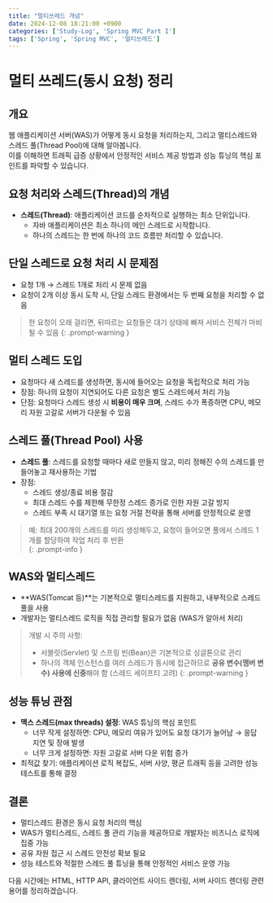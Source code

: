 ```yaml
---
title: "멀티쓰레드 개념"
date: 2024-12-08 18:21:00 +0900
categories: ['Study-Log', 'Spring MVC Part I']
tags: ['Spring', 'Spring MVC', '멀티쓰레드']
---
```


# 멀티 쓰레드(동시 요청) 정리

## 개요  
웹 애플리케이션 서버(WAS)가 어떻게 동시 요청을 처리하는지, 그리고 멀티스레드와 스레드 풀(Thread Pool)에 대해 알아봅니다.  
이를 이해하면 트래픽 급증 상황에서 안정적인 서비스 제공 방법과 성능 튜닝의 핵심 포인트를 파악할 수 있습니다.

## 요청 처리와 스레드(Thread)의 개념  
- **스레드(Thread)**: 애플리케이션 코드를 순차적으로 실행하는 최소 단위입니다.  
  - 자바 애플리케이션은 최소 하나의 메인 스레드로 시작합니다.  
  - 하나의 스레드는 한 번에 하나의 코드 흐름만 처리할 수 있습니다.

## 단일 스레드로 요청 처리 시 문제점  
- 요청 1개 → 스레드 1개로 처리 시 문제 없음  
- 요청이 2개 이상 동시 도착 시, 단일 스레드 환경에서는 두 번째 요청을 처리할 수 없음  

> 한 요청이 오래 걸리면, 뒤따르는 요청들은 대기 상태에 빠져 서비스 전체가 마비될 수 있음
{: .prompt-warning }

## 멀티 스레드 도입  
- 요청마다 새 스레드를 생성하면, 동시에 들어오는 요청을 독립적으로 처리 가능  
- 장점: 하나의 요청이 지연되어도 다른 요청은 별도 스레드에서 처리 가능  
- 단점: 요청마다 스레드 생성 시 **비용이 매우 크며**, 스레드 수가 폭증하면 CPU, 메모리 자원 고갈로 서버가 다운될 수 있음

## 스레드 풀(Thread Pool) 사용  
- **스레드 풀**: 스레드를 요청할 때마다 새로 만들지 않고, 미리 정해진 수의 스레드를 만들어놓고 재사용하는 기법  
- 장점:  
  - 스레드 생성/종료 비용 절감  
  - 최대 스레드 수를 제한해 무한정 스레드 증가로 인한 자원 고갈 방지  
  - 스레드 부족 시 대기열 또는 요청 거절 전략을 통해 서버를 안정적으로 운영

> 예: 최대 200개의 스레드를 미리 생성해두고, 요청이 들어오면 풀에서 스레드 1개를 할당하여 작업 처리 후 반환  
{: .prompt-info }

## WAS와 멀티스레드  
- **WAS(Tomcat 등)**는 기본적으로 멀티스레드를 지원하고, 내부적으로 스레드 풀을 사용  
- 개발자는 멀티스레드 로직을 직접 관리할 필요가 없음 (WAS가 알아서 처리)  

> 개발 시 주의 사항:  
> - 서블릿(Servlet) 및 스프링 빈(Bean)은 기본적으로 싱글톤으로 관리  
> - 하나의 객체 인스턴스를 여러 스레드가 동시에 접근하므로 **공유 변수(멤버 변수) 사용에 신중**해야 함 (스레드 세이프티 고려)
{: .prompt-warning }

## 성능 튜닝 관점  
- **맥스 스레드(max threads) 설정**: WAS 튜닝의 핵심 포인트  
  - 너무 작게 설정하면: CPU, 메모리 여유가 있어도 요청 대기가 늘어남 → 응답 지연 및 장애 발생  
  - 너무 크게 설정하면: 자원 고갈로 서버 다운 위험 증가  
- 최적값 찾기: 애플리케이션 로직 복잡도, 서버 사양, 평균 트래픽 등을 고려한 성능 테스트를 통해 결정

## 결론  
- 멀티스레드 환경은 동시 요청 처리의 핵심  
- WAS가 멀티스레드, 스레드 풀 관리 기능을 제공하므로 개발자는 비즈니스 로직에 집중 가능  
- 공유 자원 접근 시 스레드 안전성 확보 필요  
- 성능 테스트와 적절한 스레드 풀 튜닝을 통해 안정적인 서비스 운영 가능

다음 시간에는 HTML, HTTP API, 클라이언트 사이드 렌더링, 서버 사이드 렌더링 관련 용어를 정리하겠습니다.
